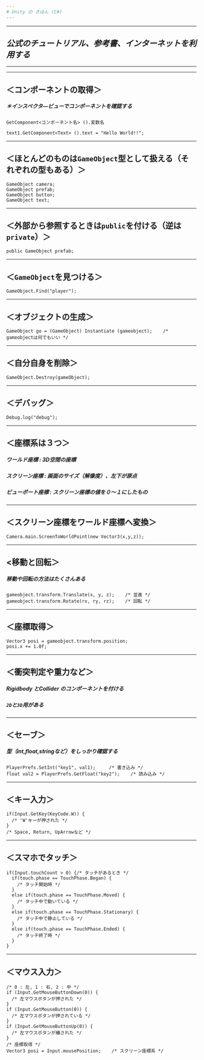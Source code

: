 ```yaml
---
# Unity の きほん (C#)
---
```

---
## *公式のチュートリアル、参考書、インターネットを利用する*
---
---
## ＜コンポーネントの取得＞
##### ＊インスペクタ―ビューでコンポーネントを確認する
```
GetComponent<コンポーネント名> ().変数名
```
```
text1.GetComponent<Text> ().text = "Hello World!!";
```
---
## ＜ほとんどのものは`GameObject`型として扱える（それぞれの型もある）＞
```
GameObject camera;
GameObject prefab;
GameObject button;
GameObject text;
```
---
## ＜外部から参照するときは`public`を付ける（逆は`private`）＞
```
public GameObject prefab;
```
---
## ＜`GameObject`を見つける＞
```
GameObject.Find("player");
```
---
## ＜オブジェクトの生成＞
```
GameObject go = (GameObject) Instantiate (gameobject);    /* gameobjectは何でもいい */
```
---
## ＜自分自身を削除＞
```
GameObject.Destroy(gameObject);
```
---
## ＜デバッグ＞
```
Debug.log("debug");
```
---
## ＜座標系は３つ＞
##### **ワールド座標** : 3D空間の座標
##### **スクリーン座標** : 画面のサイズ（解像度）、左下が原点
##### **ビューポート座標** : スクリーン座標の値を０～１にしたもの
---
## ＜スクリーン座標をワールド座標へ変換＞
```
Camera.main.ScreenToWorldPoint(new Vector3(x,y,z));
```
---
## <移動と回転＞
##### *移動や回転の方法はたくさんある*
```
gameobject.transform.Translate(x, y, z);    /* 並進 */
gameobject.transform.Rotate(rx, ry, rz);    /* 回転 */
```
---
## ＜座標取得＞
```
Vector3 posi = gameobject.transform.position;
posi.x += 1.0f;
```
---
## ＜衝突判定や重力など＞
##### Rigidbody とCollider のコンポーネントを付ける
##### **`2D`と`3D`用がある**
---
## ＜セーブ＞
##### 型（int,float,stringなど）をしっかり確認する
```
PlayerPrefs.SetInt("key1", val1);     /* 書き込み */
float val2 = PlayerPrefs.GetFloat("key2");    /* 読み込み */
```
---
## ＜キー入力＞
```
if(Input.GetKey(KeyCode.W)) {
  /* 'W'キーが押された */
}
/* Space, Return, UpArrowなど */
```
---
## ＜スマホでタッチ＞
```
if(Input.touchCount > 0) {/* タッチがあるとき */
  if(touch.phase == TouchPhase.Began) {
    /* タッチ開始時 */
  }
  else if(touch.phase == TouchPhase.Moved) {
    /* タッチ中で動いている */
  }
  else if(touch.phase == TouchPhase.Stationary) {
    /* タッチ中で静止している */
  }
  else if(touch.phase == TouchPhase.Ended) {
    /* タッチ終了時 */
  }
}
```
---
## ＜マウス入力＞
```
/* 0 : 左, 1 : 右, 2 : 中 */
if (Input.GetMouseButtonDown(0)) {
  /* 左マウスボタンが押された */
}
if (Input.GetMouseButton(0)) {
  /* 左マウスボタンが押されている */
}
if (Input.GetMouseButtonUp(0)) {
  /* 左マウスボタンが離された */
}
/* 座標取得 */
Vector3 posi = Input.mousePosition;    /* スクリーン座標系 */
```
